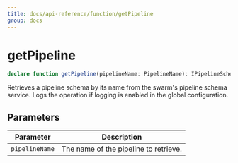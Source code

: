 ```yaml
---
title: docs/api-reference/function/getPipeline
group: docs
---
```


# getPipeline

```ts
declare function getPipeline(pipelineName: PipelineName): IPipelineSchema<any>;
```

Retrieves a pipeline schema by its name from the swarm's pipeline schema service.
Logs the operation if logging is enabled in the global configuration.

## Parameters

| Parameter | Description |
|-----------|-------------|
| `pipelineName` | The name of the pipeline to retrieve. |
